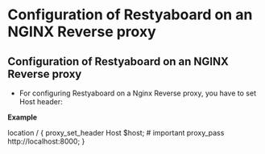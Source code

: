 # Configuration of Restyaboard on an NGINX Reverse proxy

## Configuration of Restyaboard on an NGINX Reverse proxy

* For configuring Restyaboard on a Nginx Reverse proxy, you have to set Host header:

**Example**

location / {
  proxy_set_header Host $host;  # important
  proxy_pass http://localhost:8000;
}
